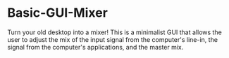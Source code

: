 # Basic-GUI-Mixer
Turn your old desktop into a mixer! This is a minimalist GUI that allows the user to adjust the mix of the input signal from the computer's line-in, the signal from the computer's applications, and the master mix.
